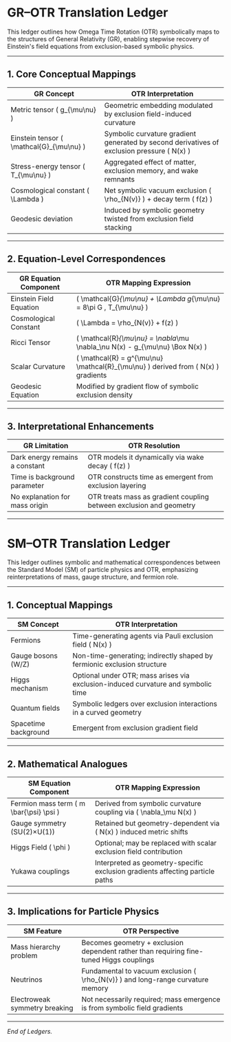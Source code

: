 # GR–OTR Translation Ledger

This ledger outlines how Omega Time Rotation (OTR) symbolically maps to the structures of General Relativity (GR), enabling stepwise recovery of Einstein's field equations from exclusion-based symbolic physics.

---

## 1. Core Conceptual Mappings

| GR Concept                    | OTR Interpretation                                                                 |
|------------------------------|--------------------------------------------------------------------------------------|
| Metric tensor \( g_{\mu\nu} \) | Geometric embedding modulated by exclusion field-induced curvature                |
| Einstein tensor \( \mathcal{G}_{\mu\nu} \) | Symbolic curvature gradient generated by second derivatives of exclusion pressure \( N(x) \) |
| Stress-energy tensor \( T_{\mu\nu} \) | Aggregated effect of matter, exclusion memory, and wake remnants               |
| Cosmological constant \( \Lambda \) | Net symbolic vacuum exclusion \( \rho_{N(v)} \) + decay term \( f(z) \)        |
| Geodesic deviation           | Induced by symbolic geometry twisted from exclusion field stacking                 |

---

## 2. Equation-Level Correspondences

| GR Equation Component              | OTR Mapping Expression                                                       |
|-----------------------------------|------------------------------------------------------------------------------|
| Einstein Field Equation           | \( \mathcal{G}_{\mu\nu} + \Lambda g_{\mu\nu} = 8\pi G \, T_{\mu\nu} \)       |
| Cosmological Constant             | \( \Lambda = \rho_{N(v)} + f(z) \)                                           |
| Ricci Tensor                      | \( \mathcal{R}_{\mu\nu} = \nabla_\mu \nabla_\nu N(x) - g_{\mu\nu} \Box N(x) \) |
| Scalar Curvature                  | \( \mathcal{R} = g^{\mu\nu} \mathcal{R}_{\mu\nu} \) derived from \( N(x) \) gradients |
| Geodesic Equation                 | Modified by gradient flow of symbolic exclusion density                      |

---

## 3. Interpretational Enhancements

| GR Limitation                  | OTR Resolution                                                                 |
|-------------------------------|----------------------------------------------------------------------------------|
| Dark energy remains a constant | OTR models it dynamically via wake decay \( f(z) \)                             |
| Time is background parameter   | OTR constructs time as emergent from exclusion layering                        |
| No explanation for mass origin | OTR treats mass as gradient coupling between exclusion and geometry             |

---

# SM–OTR Translation Ledger

This ledger outlines symbolic and mathematical correspondences between the Standard Model (SM) of particle physics and OTR, emphasizing reinterpretations of mass, gauge structure, and fermion role.

---

## 1. Conceptual Mappings

| SM Concept                      | OTR Interpretation                                                              |
|--------------------------------|----------------------------------------------------------------------------------|
| Fermions                       | Time-generating agents via Pauli exclusion field \( N(x) \)                     |
| Gauge bosons (W/Z)             | Non-time-generating; indirectly shaped by fermionic exclusion structure         |
| Higgs mechanism                | Optional under OTR; mass arises via exclusion-induced curvature and symbolic time |
| Quantum fields                 | Symbolic ledgers over exclusion interactions in a curved geometry               |
| Spacetime background           | Emergent from exclusion gradient field                                          |

---

## 2. Mathematical Analogues

| SM Equation Component          | OTR Mapping Expression                                                          |
|--------------------------------|----------------------------------------------------------------------------------|
| Fermion mass term \( m \bar{\psi} \psi \) | Derived from symbolic curvature coupling via \( \nabla_\mu N(x) \)       |
| Gauge symmetry (SU(2)×U(1))    | Retained but geometry-dependent via \( N(x) \) induced metric shifts            |
| Higgs Field \( \phi \)         | Optional; may be replaced with scalar exclusion field contribution              |
| Yukawa couplings               | Interpreted as geometry-specific exclusion gradients affecting particle paths   |

---

## 3. Implications for Particle Physics

| SM Feature                     | OTR Perspective                                                                  |
|-------------------------------|-----------------------------------------------------------------------------------|
| Mass hierarchy problem         | Becomes geometry + exclusion dependent rather than requiring fine-tuned Higgs couplings |
| Neutrinos                      | Fundamental to vacuum exclusion \( \rho_{N(v)} \) and long-range curvature memory |
| Electroweak symmetry breaking  | Not necessarily required; mass emergence is from symbolic field gradients        |

---

*End of Ledgers.*

